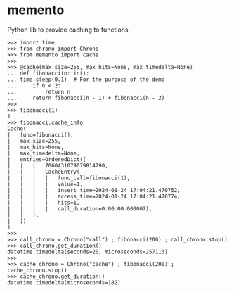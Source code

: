 # memento

Python lib to provide caching to functions

	>>> import time
	>>> from chrono import Chrono
	>>> from memento import cache
	>>>
	>>> @cache(max_size=255, max_hits=None, max_timedelta=None)
	... def fibonacci(n: int):
	... time.sleep(0.1)  # For the purpose of the demo
	... 	if n < 2:
	... 		return n
	... 	return fibonacci(n - 1) + fibonacci(n - 2)
	>>> 
	>>> fibonacci(1)
	1
	>>> fibonacci.cache_info
	Cache(
	|	func=fibonacci(),
	|	max_size=255,
	|	max_hits=None,
	|	max_timedelta=None,
	|	entries=OrderedDict([
	|	|	(	7060431079079814790, 
	|	|	|	CacheEntry(
	|	|	|	|	func_call=fibonacci(1),
	|	|	|	|	value=1,
	|	|	|	|	insert_time=2024-01-24 17:04:21.470752,
	|	|	|	|	access_time=2024-01-24 17:04:21.470774,
	|	|	|	|	hits=1,
	|	|	|	|	call_duration=0:00:00.000007),
	|	|	),
	|	])
	)
	>>>
	>>> call_chrono = Chrono("call") ; fibonacci(200) ; call_chrono.stop()
	>>> call_chrono.get_duration()
	datetime.timedelta(seconds=20, microseconds=257113)
	>>> 
	>>> cache_chrono = Chrono("cache") ; fibonacci(200) ; cache_chrono.stop()
	>>> cache_chrono.get_duration()
	datetime.timedelta(microseconds=182)
